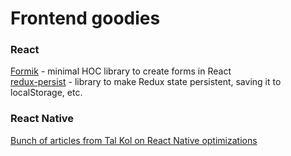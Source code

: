 # Frontend goodies

### React
[Formik](https://github.com/jaredpalmer/formik) - minimal HOC library to create forms in React  
[redux-persist](https://github.com/rt2zz/redux-persist#basic-usage) - library to make Redux state persistent, saving it to localStorage, etc.

### React Native
[Bunch of articles from Tal Kol on React Native optimizations](https://medium.com/@talkol)  
